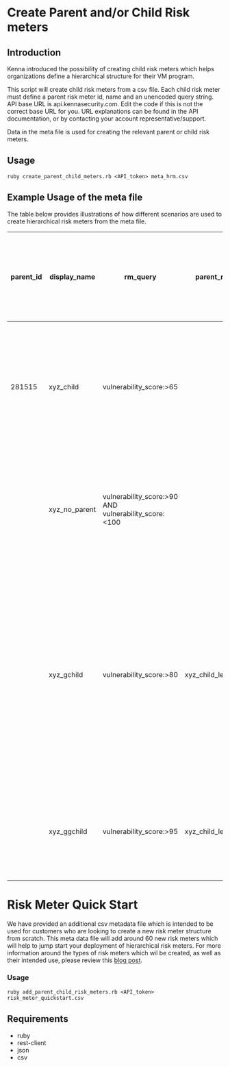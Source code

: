 # Create Parent and/or Child Risk meters

## Introduction
Kenna introduced the possibility of creating child risk meters which helps organizations define a hierarchical structure for their VM program. 

This script will create child risk meters from a csv file. Each child risk meter must define a parent risk meter id, name and an unencoded query string. 
API base URL is api.kennasecurity.com. Edit the code if this is not the correct base URL for you. URL explanations can be found in the API documentation, or by contacting your account representative/support.

Data in the meta file is used for creating the relevant parent or child risk meters.  

## Usage
`ruby create_parent_child_meters.rb <API_token> meta_hrm.csv`

## Example Usage of the meta file
The table below provides illustrations of how different scenarios are used to create hierarchical risk meters from the meta file. 

|parent_id |display_name |rm_query |parent_ref |child_ref|comments (provided for illustration. this column is not included in the meta file |
| ---------|-------------|---------|-----------|---------|----------------------------------------------------------------------------------|
|281515|xyz_child|vulnerability_score:>65| |xyz_child_level_1| the risk meter (RM) is created as a child of RM with ID 281515. child_ref is saved and will be used for creating another child RM in the current file. |
| |xyz_no_parent|vulnerability_score:>90 AND vulnerability_score:<100| | | no parent ID or parent ref so this will be a parent RM. Also, no child_ref so a child RM is not going to be created off this RM. |
| |xyz_gchild |vulnerability_score:>80 |xyz_child_level_1 | xyz_child_level_2 | no parent ID but parent_ref available matching the child_ref of xyz_child RM in the file so xyz_child will be the parent RM for xyz_gchild RM. child_ref indicates this xyz_gchild RM is to be the parent of yet another RM. |
| |xyz_ggchild |vulnerability_score:>95 |xyz_child_level_2 | | no parent ID but parent_ref matching the child_ref of xyz_gchild so this RM will be the child of xyz_gchild. |

# Risk Meter Quick Start
We have provided an additional csv metadata file which is intended to be used for customers who are looking to create a new risk meter structure from scratch. This meta data file will add around 60 new risk meters which will help to jump start your deployment of hierarchical risk meters. For more information around the types of risk meters which wil be created, as well as their intended use, please review this [blog post](https://www.kennasecurity.com/blog/managing-assets-intuitively-with-hierarchical-risk-meter-structure/).

### Usage

`ruby add_parent_child_risk_meters.rb <API_token> risk_meter_quickstart.csv`

## Requirements
* ruby
* rest-client
* json
* csv
